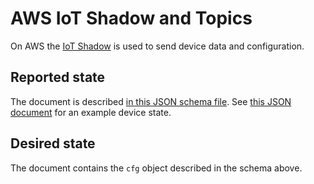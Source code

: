 # AWS IoT Shadow and Topics

On AWS the
[IoT Shadow](https://docs.aws.amazon.com/iot/latest/developerguide/iot-device-shadows.html)
is used to send device data and configuration.

## Reported state

The document is described [in this JSON schema file](../firmware/schema.json).
See [this JSON document](../firmware/state.json) for an example device state.

## Desired state

The document contains the `cfg` object described in the schema above.
